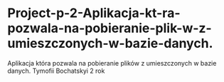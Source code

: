 # Project-p-2-Aplikacja-kt-ra-pozwala-na-pobieranie-plik-w-z-umieszczonych-w-bazie-danych.
Aplikacja która pozwala na pobieranie plików z umieszczonych w bazie danych. Tymofii Bochatskyi 2 rok
